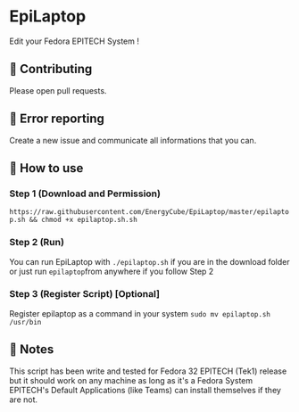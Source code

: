 # EpiLaptop
Edit your Fedora EPITECH System !

🔨 Contributing
-------

Please open pull requests.

🔧 Error reporting
-------

Create a new issue and communicate all informations that you can.

📝 How to use
-------

### Step 1 (Download and Permission)
`https://raw.githubusercontent.com/EnergyCube/EpiLaptop/master/epilaptop.sh && chmod +x epilaptop.sh.sh`

### Step 2 (Run)
You can run EpiLaptop with `./epilaptop.sh` if you are in the download folder or just run `epilaptop`from anywhere if you follow Step 2

### Step 3 (Register Script) [Optional]
Register epilaptop as a command in your system
`sudo mv epilaptop.sh /usr/bin`

📖 Notes
-------
This script has been write and tested for Fedora 32 EPITECH (Tek1) release but it should work on any machine as long as it's a Fedora System
<br/>EPITECH's Default Applications (like Teams) can install themselves if they are not.
